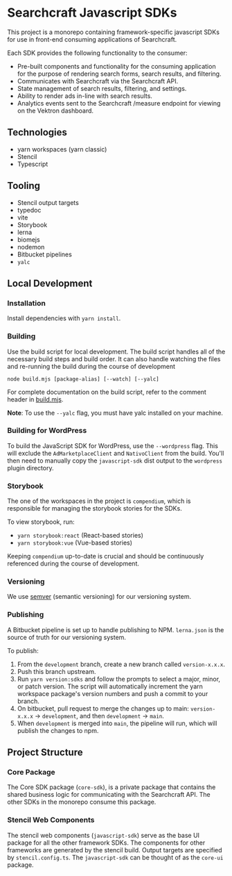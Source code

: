 # Searchcraft Javascript SDKs

This project is a monorepo containing framework-specific javascript SDKs for use in front-end consuming applications of Searchcraft.

Each SDK provides the following functionality to the consumer:
- Pre-built components and functionality for the consuming application for the purpose of rendering search forms, search results, and filtering.
- Communicates with Searchcraft via the Searchcraft API.
- State management of search results, filtering, and settings.
- Ability to render ads in-line with search results.
- Analytics events sent to the Searchcraft /measure endpoint for viewing on the Vektron dashboard.

## Technologies
- yarn workspaces (yarn classic)
- Stencil
- Typescript

## Tooling
- Stencil output targets
- typedoc
- vite
- Storybook
- lerna
- biomejs
- nodemon
- Bitbucket pipelines
- `yalc`

## Local Development

### Installation
Install dependencies with `yarn install`.

### Building
Use the build script for local development. The build script handles all of the necessary build steps and build order. It can also handle watching the files and re-running the build during the course of development

```
node build.mjs [package-alias] [--watch] [--yalc]
```
For complete documentation on the build script, refer to the comment header in [build.mjs](build.mjs).

**Note**: To use the `--yalc` flag, you must have yalc installed on your machine.

### Building for WordPress

To build the JavaScript SDK for WordPress, use the `--wordpress` flag. This will exclude the `AdMarketplaceClient` and `NativoClient` from the build. You'll then need to manually copy the `javascript-sdk` dist output to the `wordpress` plugin directory.

### Storybook
The one of the workspaces in the project is `compendium`, which is responsible for managing the storybook stories for the SDKs.

To view storybook, run:
- `yarn storybook:react` (React-based stories)
- `yarn storybook:vue` (Vue-based stories)

Keeping `compendium` up-to-date is crucial and should be continuously referenced during the course of development.

### Versioning

We use [semver](https://semver.org/) (semantic versioning) for our versioning system.

### Publishing

A Bitbucket pipeline is set up to handle publishing to NPM. `lerna.json` is the source of truth for our versioning system.

To publish:
1. From the `development` branch, create a new branch called `version-x.x.x`.
2. Push this branch upstream.
3. Run `yarn version:sdks` and follow the prompts to select a major, minor, or patch version. The script will automatically increment the yarn workspace package's version numbers and push a commit to your branch.
4. On bitbucket, pull request to merge the changes up to main: `version-x.x.x` -> `development`, and then `development` -> `main`.
5. When `development` is merged into `main`, the pipeline will run, which will publish the changes to npm.

## Project Structure

### Core Package

The Core SDK package (`core-sdk`), is a private package that contains the shared business logic for communicating with the Searchcraft API. The other SDKs in the monorepo consume this package.

### Stencil Web Components

The stencil web components (`javascript-sdk`) serve as the base UI package for all the other framework SDKs. The components for other frameworks are generated by the stencil build. Output targets are specified by `stencil.config.ts`. The `javascript-sdk` can be thought of as the `core-ui` package.
